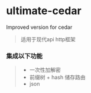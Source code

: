 # ultimate-cedar
Improved version for cedar
> 适用于现代api http框架
### 集成以下功能
> * 一次性加解密
> * 前缀树 + hash 储存路由
> * json
